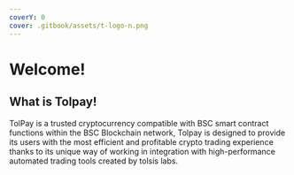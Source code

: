 ```yaml
---
coverY: 0
cover: .gitbook/assets/t-logo-n.png
---
```


# Welcome!

## What is Tolpay!

TolPay is a trusted cryptocurrency compatible with BSC smart contract functions within the BSC Blockchain network, Tolpay is designed to provide its users with the most efficient and profitable crypto trading experience thanks to its unique way of working in integration with high-performance automated trading tools created by tolsis labs.

